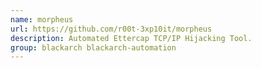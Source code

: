 ```yaml
---
name: morpheus
url: https://github.com/r00t-3xp10it/morpheus
description: Automated Ettercap TCP/IP Hijacking Tool.
group: blackarch blackarch-automation
---
```

